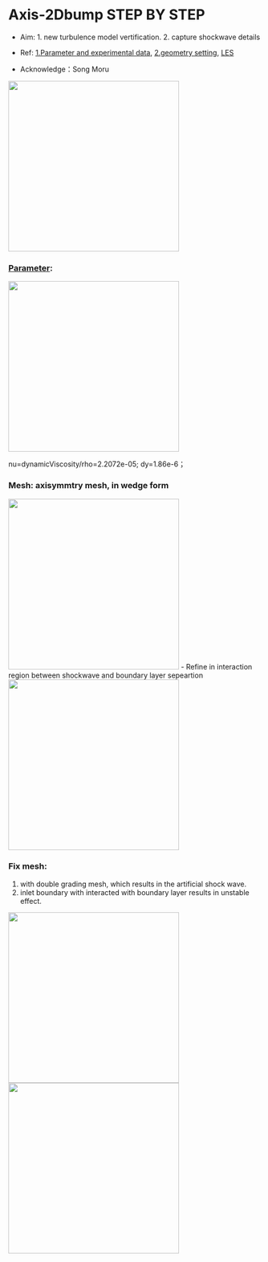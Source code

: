 # Axis-2Dbump STEP BY STEP
- Aim: 1. new turbulence model vertification. 2. capture shockwave details
- Ref: [1.Parameter and experimental data](https://turbmodels.larc.nasa.gov/axibump_val.html), [2.geometry setting](https://www.openfoam.com/documentation/guides/latest/doc/verification-validation-turbulent-bump-2d.html), [LES](https://www.alcf.anl.gov/science/projects/large-eddy-simulation-bachalo-johnson-flow-shock-induced-separation)

- Acknowledge：Song Moru


<img src="https://cdn.mathpix.com/snip/images/ObYqZ8hjnYvciaxMXyc0ILTgwa5HcnvA8VAj-1yDklE.original.fullsize.png" width="340px">


### [Parameter](https://www.cadence.com/ko_KR/home/tools/system-analysis/computational-fluid-dynamics/y-plus.html): 
<img src="https://cdn.mathpix.com/snip/images/aCe-tY4aLxVDAK_IR0B-ib5mdXAkC6pLYtO6BUr2R-8.original.fullsize.png" width="340px">

nu=dynamicViscosity/rho=2.2072e-05;
dy=1.86e-6；

### Mesh: axisymmtry mesh, in wedge form 
<img src="https://cdn.mathpix.com/snip/images/0nz1sQRGkhlBmEF6EhCZeVX-6RbN_yWo4YTEDtBFjU0.original.fullsize.png" width="340px">
- Refine in interaction region between shockwave and boundary layer sepeartion
<img src="https://cdn.mathpix.com/snip/images/5gzw5ey5pTj41cqaHXfbRhedPUCvP0VBsDsvn1gUpcA.original.fullsize.png" width="340px">


### Fix mesh: 

1. with double grading mesh, which results in the artificial shock wave. 
2. inlet boundary with interacted with boundary layer results in unstable effect.

<img src="https://cdn.mathpix.com/snip/images/A_V84gSCSPGv8p9-Se1QHq9EZ-Wf01ZbyJ_rnUe4OsQ.original.fullsize.png" width="340px">
<img src="https://cdn.mathpix.com/snip/images/hFht3tHHecVr-ngEvZZFo3Z8PRD27J8JgFcVP74NEwo.original.fullsize.png" width="340px">
